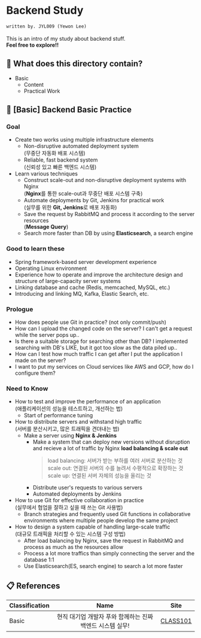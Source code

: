 # Backend Study
`written by. JYL009 (Yewon Lee)`\
\
This is an intro of my study about backend stuff.\
**Feel free to explore!!**

## 📁 What does this directory contain?
* Basic
  * Content
  * Practical Work

## 🔗 [Basic] Backend Basic Practice
### Goal
* Create two works using multiple infrastructure elements
  * Non-disruptive automated deployment system\
    (무중단 자동화 배포 시스템)
  * Reliable, fast backend system\
    (신뢰성 있고 빠른 백엔드 시스템)
* Learn various techniques
  * Construct scale-out and non-disruptive deployment systems with Nginx\
    (**Nginx**를 통한 scale-out과 무중단 배포 시스템 구축)
  * Automate deployments by Git, Jenkins for practical work\
    (실무를 위한 **Git, Jenkins**로 배포 자동화)
  * Save the request by RabbitMQ and process it according to the server resources\
    (**Message Query**)
  * Search more faster than DB by using **Elasticsearch**, a search engine
### Good to learn these
* Spring framework-based server development experience
* Operating Linux environment
* Experience how to operate and improve the architecture design and structure of large-capacity server systems
* Linking database and cache (Redis, memcached, MySQL, etc.)
* Introducing and linking MQ, Kafka, Elastic Search, etc.

### Prologue
* How does people use Git in practice? (not only commit/push)
* How can I upload the changed code on the server? I can't get a request while the server pops up..
* Is there a suitable storage for searching other than DB? I implemented searching with DB's LIKE, but it got too slow as the data piled up..
* How can I test how much traffic I can get after I put the application I made on the server?
* I want to put my services on Cloud services like AWS and GCP, how do I configure them?

### Need to Know
* How to test and improve the performance of an application\
  (애플리케이션의 성능을 테스트하고, 개선하는 법)
  * Start of performance tuning
* How to distribute servers and withstand high traffic\
  (서버를 분산시키고, 많은 트래픽을 견뎌내는 법)
  * Make a server using **Nginx & Jenkins**
    * Make a system that can deploy new versions without disruption and recieve a lot of traffic by Nginx **load balancing & scale out**
      > load balancing: 서버가 받는 부하를 여러 서버로 분산하는 것\
      > scale out: 연결된 서버의 수를 늘려서 수평적으로 확장하는 것\
      > scale up: 연결된 서버 자체의 성능을 올리는 것
    * Distribute user's requests to various servers
    * Automated deployments by Jenkins
* How to use Git for effective collaboration in practice\
  (실무에서 협업을 잘하고 싶을 때 쓰는 Git 사용법)
  * Branch strategies and frequently used Git functions in collaborative environments where multiple people develop the same project
* How to design a system capable of handling large-scale traffic\
  (대규모 트래픽을 처리할 수 있는 시스템 구성 방법)
  * After load balancing by Nginx, save the request in RabbitMQ and process as much as the resources allow
  * Process a lot more traffics than simply connecting the server and the database 1:1
  * Use Elasticsearch(ES, search engine) to search a lot more faster

## 📋 References
| Classification     | Name          | Site             |
| ------------------ | :-----------: | :--------------: |
| Basic | 현직 대기업 개발자 푸와 함께하는 진짜 백엔드 시스템 실무! | [CLASS101](https://class101.net/ko/products/5fc4a3b4fc231b000d85661b) |
